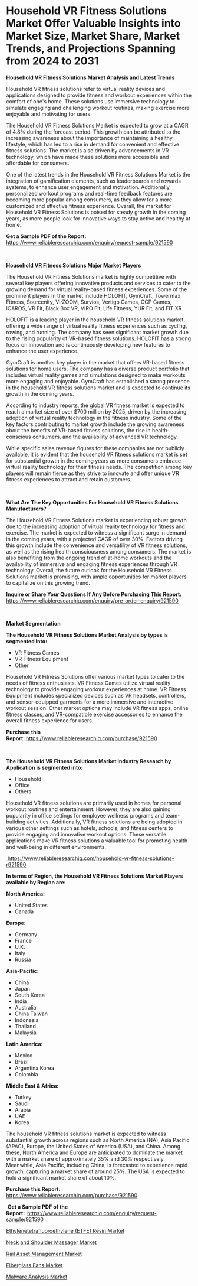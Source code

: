 <p><h1>Household VR Fitness Solutions Market Offer Valuable Insights into Market Size, Market Share, Market Trends, and Projections Spanning from 2024 to 2031</h1></p><p><strong>Household VR Fitness Solutions Market Analysis and Latest Trends</strong></p>
<p><p>Household VR fitness solutions refer to virtual reality devices and applications designed to provide fitness and workout experiences within the comfort of one's home. These solutions use immersive technology to simulate engaging and challenging workout routines, making exercise more enjoyable and motivating for users.</p><p>The Household VR Fitness Solutions Market is expected to grow at a CAGR of 4.8% during the forecast period. This growth can be attributed to the increasing awareness about the importance of maintaining a healthy lifestyle, which has led to a rise in demand for convenient and effective fitness solutions. The market is also driven by advancements in VR technology, which have made these solutions more accessible and affordable for consumers.</p><p>One of the latest trends in the Household VR Fitness Solutions Market is the integration of gamification elements, such as leaderboards and rewards systems, to enhance user engagement and motivation. Additionally, personalized workout programs and real-time feedback features are becoming more popular among consumers, as they allow for a more customized and effective fitness experience. Overall, the market for Household VR Fitness Solutions is poised for steady growth in the coming years, as more people look for innovative ways to stay active and healthy at home.</p></p>
<p><strong>Get a Sample PDF of the Report:&nbsp;</strong> <a href="https://www.reliableresearchiq.com/enquiry/request-sample/921590">https://www.reliableresearchiq.com/enquiry/request-sample/921590</a></p>
<p>&nbsp;</p>
<p><strong>Household VR Fitness Solutions Major Market Players</strong></p>
<p><p>The Household VR Fitness Solutions market is highly competitive with several key players offering innovative products and services to cater to the growing demand for virtual reality-based fitness experiences. Some of the prominent players in the market include HOLOFIT, GymCraft, Towermax Fitness, Sourcenity, VirZOOM, Survios, Vertigo Games, CCP Games, ICAROS, VR Fit, Black Box VR, VIRO Fit, Life Fitness, YUR Fit, and FIT XR.</p><p>HOLOFIT is a leading player in the household VR fitness solutions market, offering a wide range of virtual reality fitness experiences such as cycling, rowing, and running. The company has seen significant market growth due to the rising popularity of VR-based fitness solutions. HOLOFIT has a strong focus on innovation and is continuously developing new features to enhance the user experience.</p><p>GymCraft is another key player in the market that offers VR-based fitness solutions for home users. The company has a diverse product portfolio that includes virtual reality games and simulations designed to make workouts more engaging and enjoyable. GymCraft has established a strong presence in the household VR fitness solutions market and is expected to continue its growth in the coming years.</p><p>According to industry reports, the global VR fitness market is expected to reach a market size of over $700 million by 2025, driven by the increasing adoption of virtual reality technology in the fitness industry. Some of the key factors contributing to market growth include the growing awareness about the benefits of VR-based fitness solutions, the rise in health-conscious consumers, and the availability of advanced VR technology.</p><p>While specific sales revenue figures for these companies are not publicly available, it is evident that the household VR fitness solutions market is set for substantial growth in the coming years as more consumers embrace virtual reality technology for their fitness needs. The competition among key players will remain fierce as they strive to innovate and offer unique VR fitness experiences to attract and retain customers.</p></p>
<p>&nbsp;</p>
<p><strong>What Are The Key Opportunities For Household VR Fitness Solutions Manufacturers?</strong></p>
<p><p>The Household VR Fitness Solutions market is experiencing robust growth due to the increasing adoption of virtual reality technology for fitness and exercise. The market is expected to witness a significant surge in demand in the coming years, with a projected CAGR of over 30%. Factors driving this growth include the convenience and versatility of VR fitness solutions, as well as the rising health consciousness among consumers. The market is also benefiting from the ongoing trend of at-home workouts and the availability of immersive and engaging fitness experiences through VR technology. Overall, the future outlook for the Household VR Fitness Solutions market is promising, with ample opportunities for market players to capitalize on this growing trend.</p></p>
<p><strong>Inquire or Share Your Questions If Any Before Purchasing This Report:</strong> <a href="https://www.reliableresearchiq.com/enquiry/pre-order-enquiry/921590">https://www.reliableresearchiq.com/enquiry/pre-order-enquiry/921590</a></p>
<p>&nbsp;</p>
<p><strong>Market Segmentation</strong></p>
<p><strong>The Household VR Fitness Solutions Market Analysis by types is segmented into:</strong></p>
<p><ul><li>VR Fitness Games</li><li>VR Fitness Equipment</li><li>Other</li></ul></p>
<p><p>Household VR Fitness Solutions offer various market types to cater to the needs of fitness enthusiasts. VR Fitness Games utilize virtual reality technology to provide engaging workout experiences at home. VR Fitness Equipment includes specialized devices such as VR headsets, controllers, and sensor-equipped garments for a more immersive and interactive workout session. Other market options may include VR fitness apps, online fitness classes, and VR-compatible exercise accessories to enhance the overall fitness experience for users.</p></p>
<p><strong>Purchase this Report:&nbsp;</strong><a href="https://www.reliableresearchiq.com/purchase/921590">https://www.reliableresearchiq.com/purchase/921590</a></p>
<p>&nbsp;</p>
<p><strong>The Household VR Fitness Solutions Market Industry Research by Application is segmented into:</strong></p>
<p><ul><li>Household</li><li>Office</li><li>Others</li></ul></p>
<p><p>Household VR fitness solutions are primarily used in homes for personal workout routines and entertainment. However, they are also gaining popularity in office settings for employee wellness programs and team-building activities. Additionally, VR fitness solutions are being adopted in various other settings such as hotels, schools, and fitness centers to provide engaging and innovative workout options. These versatile applications make VR fitness solutions a valuable tool for promoting health and well-being in different environments.</p></p>
<p><a href="https://www.reliableresearchiq.com/household-vr-fitness-solutions-r921590">&nbsp;https://www.reliableresearchiq.com/household-vr-fitness-solutions-r921590</a></p>
<p><strong>In terms of Region, the Household VR Fitness Solutions Market Players available by Region are:</strong></p>
<p>
    <p> <strong> North America: </strong>
        <ul>
            <li>United States</li>
            <li>Canada</li>
        </ul>
        </p> 
    <p> <strong> Europe: </strong>
        <ul>
            <li>Germany</li>
            <li>France</li>
            <li>U.K.</li>
            <li>Italy</li>
            <li>Russia</li>
        </ul>
        </p> 
    <p> <strong> Asia-Pacific: </strong>
        <ul>
            <li>China</li>
            <li>Japan</li>
            <li>South Korea</li>
            <li>India</li>
            <li>Australia</li>
            <li>China Taiwan</li>
            <li>Indonesia</li>
            <li>Thailand</li>
            <li>Malaysia</li>
        </ul>
        </p> 
    <p> <strong> Latin America: </strong>
        <ul>
            <li>Mexico</li>
            <li>Brazil</li>
            <li>Argentina Korea</li>
            <li>Colombia</li>
        </ul>
        </p> 
    <p> <strong> Middle East & Africa: </strong>
        <ul>
            <li>Turkey</li>
            <li>Saudi</li>
            <li>Arabia</li>
            <li>UAE</li>
            <li>Korea</li>
        </ul>
    </p>
    </p>
<p><p>The household VR fitness solutions market is expected to witness substantial growth across regions such as North America (NA), Asia Pacific (APAC), Europe, the United States of America (USA), and China. Among these, North America and Europe are anticipated to dominate the market with a market share of approximately 35% and 30% respectively. Meanwhile, Asia Pacific, including China, is forecasted to experience rapid growth, capturing a market share of around 25%. The USA is expected to hold a significant market share of about 10%.</p></p>
<p><strong>Purchase this Report: </strong><a href="https://www.reliableresearchiq.com/purchase/921590">https://www.reliableresearchiq.com/purchase/921590</a></p>
<p>&nbsp;<strong>Get a Sample PDF of the Report:&nbsp;&nbsp;</strong><a href="https://www.reliableresearchiq.com/enquiry/request-sample/921590">https://www.reliableresearchiq.com/enquiry/request-sample/921590</a></p>
<p><strong></strong></p>
<p><p><a href="https://www.linkedin.com/pulse/evaluating-global-ethylenetetrafluoroethylene-etfe-resin-ghs2f?trackingId=yhBW5alTS1mLheuoGDyuzw%3D%3D">Ethylenetetrafluoroethylene (ETFE) Resin Market</a></p><p><a href="https://medium.com/@jewelmohr42/neck-and-shoulder-massager-market-outlook-complete-industry-analysis-2024-to-2031-0fc7167482e0">Neck and Shoulder Massager Market</a></p><p><a href="https://github.com/JosephWillisbXXgf/Market-Research-Report-List-1/blob/main/rail-asset-management-market.md">Rail Asset Management Market</a></p><p><a href="https://medium.com/@rosslarkin2012/exploring-fiberglass-fans-market-dynamics-global-trends-and-future-growth-prospects-2024-2031-75b3445df73a">Fiberglass Fans Market</a></p><p><a href="https://github.com/nathandecarvalho/Market-Research-Report-List-4/blob/main/malware-analysis-market.md">Malware Analysis Market</a></p></p>
